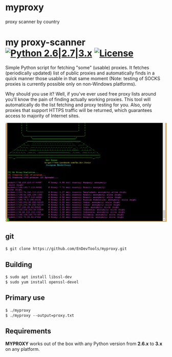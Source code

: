 # myproxy
proxy scanner by country

my proxy-scanner [![Python 2.6|2.7|3.x](https://img.shields.io/badge/python-2.6|2.7|3.x-yellow.svg)](https://www.python.org/) [![License](https://img.shields.io/badge/license-Public_domain-red.svg)](https://github.com/EnDevTools/myproxy)
====

Simple Python script for fetching "some" (usable) proxies. It fetches (periodically updated) list of public proxies and automatically finds in a quick manner those usable in that same moment (Note: testing of SOCKS proxies is currently possible only on non-Windows platforms).

Why should you use it? Well, if you've ever used free proxy lists around you'll know the pain of finding actually working proxies. This tool will automatically do the list fetching and proxy testing for you. Also, only proxies that support HTTPS traffic will be returned, which guarantees access to majority of Internet sites.

![fetch](https://github.com/EnDevTools/myproxy/blob/master/myproxy.png)


## git


    $ git clone https://github.com/EnDevTools/myproxy.git
   

## Building


    $ sudo apt install libssl-dev
    $ sudo yum install openssl-devel
    
   
   
## Primary use


    $ ./myproxy
    $ ./myproxy --output=proxy.txt
    

Requirements
----

**MYPROXY** works out of the box with any Python version from **2.6.x** to **3.x** on any platform.
